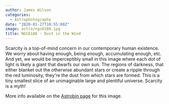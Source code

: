 ```yaml
---
author: James Wilson
categories:
  - Astrophotography
date: "2020-01-27T10:55:00Z"
image: astro/ngc6188.jpg
title: NGC6188 - Dust in the Wind
---
```


Scarcity is a top-of-mind concern in our contemporary human existence. We worry about having enough, being enough, accumulating enough, etc. And yet, we would be imperceptibly small in this image where each dot of light is likely a giant that dwarfs our own sun. The regions of darkness, that either blanket out the otherwise abundant stars or create a ripple through the red luminosity, they're the dust from which stars are formed. This is a tiny smallest slice of an unimaginable large and plentiful universe. Scarcity is a myth!

More info available on the [Astrobin page](https://www.astrobin.com/veh1km/0/) for this image.

